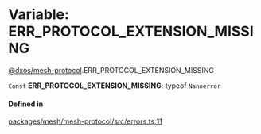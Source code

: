 # Variable: ERR\_PROTOCOL\_EXTENSION\_MISSING

[@dxos/mesh-protocol](../modules/dxos_mesh_protocol.md).ERR_PROTOCOL_EXTENSION_MISSING

 `Const` **ERR\_PROTOCOL\_EXTENSION\_MISSING**: typeof `Nanoerror`

#### Defined in

[packages/mesh/mesh-protocol/src/errors.ts:11](https://github.com/dxos/dxos/blob/main/packages/mesh/mesh-protocol/src/errors.ts#L11)

